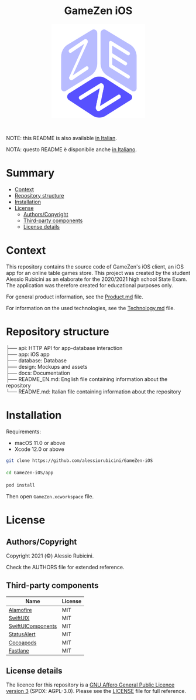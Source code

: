 <h1 align="center">GameZen iOS</h1>

<div align="center" style="padding-top: 5x; padding-bottom: 30px;">
	<img width="256" height="256" src=".github/logo.png">
</div>

NOTE: this README is also available [in Italian](README.md).

NOTA: questo README è disponibile anche [in Italiano](README.md).

# Summary

- [Context](#context)
- [Repository structure](#repository-structure)
- [Installation](#installation)
- [License](#license)
	- [Authors/Copyright](#authors/copyright)
	- [Third-party components](#third-party-components)
	- [License details](#license-details) 


# Context
This repository contains the source code of GameZen's iOS client, an iOS app for an online table games store. This project was created by the student Alessio Rubicini as an elaborate for the 2020/2021 high school State Exam. The application was therefore created for educational purposes only.

For general product information, see the [Product.md](docs/Product.md) file.

For information on the used technologies, see the [Technology.md](docs/Technology.md) file.

# Repository structure


├── api:                 HTTP API for app-database interaction<br>
├── app:                 iOS app<br>
├── database:            Database<br>
├── design:              Mockups and assets<br>
├── docs:                Documentation<br>
├── README_EN.md:        English file containing information about the repository<br>
└── README.md:           Italian file containing information about the repository

# Installation

Requirements:
- macOS 11.0 or above
- Xcode 12.0 or above

```bash
git clone https://github.com/alessiorubicini/GameZen-iOS

cd GameZen-iOS/app

pod install
```

Then open `GameZen.xcworkspace` file.

# License

## Authors/Copyright

Copyright 2021 (©) Alessio Rubicini.

Check the AUTHORS file for extended reference.


## Third-party components

| Name                                                        | License                   |
| ----------------------------------------------------------- | ------------------------- |
| [Alamofire](https://github.com/Alamofire/Alamofire)         | MIT                       |
| [SwiftUIX](https://github.com/SwiftUIX/SwiftUIX)			  | MIT                       |
| [SwiftUIComponents](https://github.com/alessiorubicini/SwiftUI-Components)                                    | MIT |
| [StatusAlert](https://github.com/LowKostKustomz/StatusAlert)			  | MIT                       |
| [Cocoapods](https://cocoapods.org/)                         | MIT                       |
| [Fastlane](https://fastlane.tools)                         | MIT                       |


## License details

The licence for this repository is a [GNU Affero General Public Licence version 3](https://www.gnu.org/licenses/agpl-3.0.html) (SPDX: AGPL-3.0). Please see the [LICENSE](LICENSE) file for full reference.